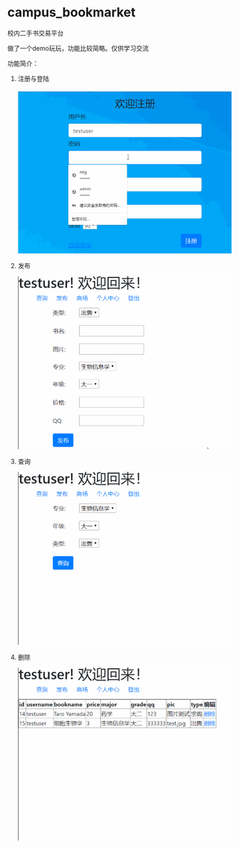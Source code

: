 # campus_bookmarket
校内二手书交易平台

做了一个demo玩玩，功能比较简略。仅供学习交流

功能简介：

1. 注册与登陆

   ![注册与登陆](./注册与登陆.gif)

2. 发布

   ![发布](./发布.gif)

3. 查询

   ![查询](./查询.gif)

4. 删除

   ![删除](./删除.gif)